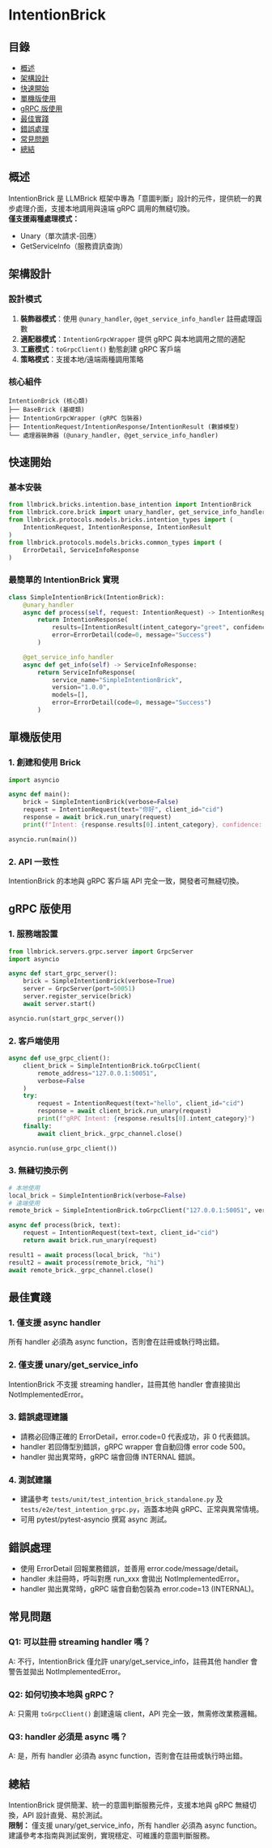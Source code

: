 # IntentionBrick

## 目錄
- [概述](#概述)
- [架構設計](#架構設計)
- [快速開始](#快速開始)
- [單機版使用](#單機版使用)
- [gRPC 版使用](#grpc-版使用)
- [最佳實踐](#最佳實踐)
- [錯誤處理](#錯誤處理)
- [常見問題](#常見問題)
- [總結](#總結)

## 概述

IntentionBrick 是 LLMBrick 框架中專為「意圖判斷」設計的元件，提供統一的異步處理介面，支援本地調用與遠端 gRPC 調用的無縫切換。  
**僅支援兩種處理模式：**
- Unary（單次請求-回應）
- GetServiceInfo（服務資訊查詢）

## 架構設計

### 設計模式

1. **裝飾器模式**：使用 `@unary_handler`, `@get_service_info_handler` 註冊處理函數
2. **適配器模式**：`IntentionGrpcWrapper` 提供 gRPC 與本地調用之間的適配
3. **工廠模式**：`toGrpcClient()` 動態創建 gRPC 客戶端
4. **策略模式**：支援本地/遠端兩種調用策略

### 核心組件

```
IntentionBrick (核心類)
├── BaseBrick (基礎類)
├── IntentionGrpcWrapper (gRPC 包裝器)
├── IntentionRequest/IntentionResponse/IntentionResult (數據模型)
└── 處理器裝飾器 (@unary_handler, @get_service_info_handler)
```

## 快速開始

### 基本安裝

```python
from llmbrick.bricks.intention.base_intention import IntentionBrick
from llmbrick.core.brick import unary_handler, get_service_info_handler
from llmbrick.protocols.models.bricks.intention_types import (
    IntentionRequest, IntentionResponse, IntentionResult
)
from llmbrick.protocols.models.bricks.common_types import (
    ErrorDetail, ServiceInfoResponse
)
```

### 最簡單的 IntentionBrick 實現

```python
class SimpleIntentionBrick(IntentionBrick):
    @unary_handler
    async def process(self, request: IntentionRequest) -> IntentionResponse:
        return IntentionResponse(
            results=[IntentionResult(intent_category="greet", confidence=1.0)],
            error=ErrorDetail(code=0, message="Success")
        )

    @get_service_info_handler
    async def get_info(self) -> ServiceInfoResponse:
        return ServiceInfoResponse(
            service_name="SimpleIntentionBrick",
            version="1.0.0",
            models=[],
            error=ErrorDetail(code=0, message="Success")
        )
```

## 單機版使用

### 1. 創建和使用 Brick

```python
import asyncio

async def main():
    brick = SimpleIntentionBrick(verbose=False)
    request = IntentionRequest(text="你好", client_id="cid")
    response = await brick.run_unary(request)
    print(f"Intent: {response.results[0].intent_category}, confidence: {response.results[0].confidence}")

asyncio.run(main())
```

### 2. API 一致性

IntentionBrick 的本地與 gRPC 客戶端 API 完全一致，開發者可無縫切換。

## gRPC 版使用

### 1. 服務端設置

```python
from llmbrick.servers.grpc.server import GrpcServer
import asyncio

async def start_grpc_server():
    brick = SimpleIntentionBrick(verbose=True)
    server = GrpcServer(port=50051)
    server.register_service(brick)
    await server.start()

asyncio.run(start_grpc_server())
```

### 2. 客戶端使用

```python
async def use_grpc_client():
    client_brick = SimpleIntentionBrick.toGrpcClient(
        remote_address="127.0.0.1:50051",
        verbose=False
    )
    try:
        request = IntentionRequest(text="hello", client_id="cid")
        response = await client_brick.run_unary(request)
        print(f"gRPC Intent: {response.results[0].intent_category}")
    finally:
        await client_brick._grpc_channel.close()

asyncio.run(use_grpc_client())
```

### 3. 無縫切換示例

```python
# 本地使用
local_brick = SimpleIntentionBrick(verbose=False)
# 遠端使用
remote_brick = SimpleIntentionBrick.toGrpcClient("127.0.0.1:50051", verbose=False)

async def process(brick, text):
    request = IntentionRequest(text=text, client_id="cid")
    return await brick.run_unary(request)

result1 = await process(local_brick, "hi")
result2 = await process(remote_brick, "hi")
await remote_brick._grpc_channel.close()
```

## 最佳實踐

### 1. 僅支援 async handler

所有 handler 必須為 async function，否則會在註冊或執行時出錯。

### 2. 僅支援 unary/get_service_info

IntentionBrick 不支援 streaming handler，註冊其他 handler 會直接拋出 NotImplementedError。

### 3. 錯誤處理建議

- 請務必回傳正確的 ErrorDetail，error.code=0 代表成功，非 0 代表錯誤。
- handler 若回傳型別錯誤，gRPC wrapper 會自動回傳 error code 500。
- handler 拋出異常時，gRPC 端會回傳 INTERNAL 錯誤。

### 4. 測試建議

- 建議參考 `tests/unit/test_intention_brick_standalone.py` 及 `tests/e2e/test_intention_grpc.py`，涵蓋本地與 gRPC、正常與異常情境。
- 可用 pytest/pytest-asyncio 撰寫 async 測試。

## 錯誤處理

- 使用 ErrorDetail 回報業務錯誤，並善用 error.code/message/detail。
- handler 未註冊時，呼叫對應 run_xxx 會拋出 NotImplementedError。
- handler 拋出異常時，gRPC 端會自動包裝為 error.code=13 (INTERNAL)。

## 常見問題

### Q1: 可以註冊 streaming handler 嗎？
A: 不行，IntentionBrick 僅允許 unary/get_service_info，註冊其他 handler 會警告並拋出 NotImplementedError。

### Q2: 如何切換本地與 gRPC？
A: 只需用 `toGrpcClient()` 創建遠端 client，API 完全一致，無需修改業務邏輯。

### Q3: handler 必須是 async 嗎？
A: 是，所有 handler 必須為 async function，否則會在註冊或執行時出錯。

## 總結

IntentionBrick 提供簡潔、統一的意圖判斷服務元件，支援本地與 gRPC 無縫切換，API 設計直覺、易於測試。  
**限制：** 僅支援 unary/get_service_info，所有 handler 必須為 async function。  
建議參考本指南與測試案例，實現穩定、可維護的意圖判斷服務。